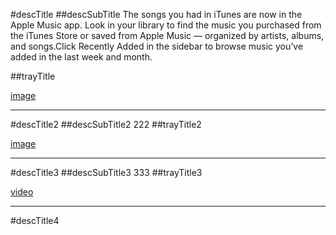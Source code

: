 #descTitle
##descSubTitle
The songs you had in iTunes are now in the Apple Music app. Look in your library to find the music you purchased from the iTunes Store or saved from Apple Music — organized by artists, albums, and songs.Click Recently Added in the sidebar to browse music you’ve added in the last week and month.

##trayTitle

[image](/assets/images/mock-0.jpg)

---

#descTitle2
##descSubTitle2
222
##trayTitle2

[image](https://help.apple.com/macos/catalina/whats-new/global/0109_music-album9_md.jpg)

---

#descTitle3
##descSubTitle3
333
##trayTitle3

[video](https://help.apple.com/macos/catalina/whats-new/global/0109_music-album9_md222.mp4)

---

#descTitle4
